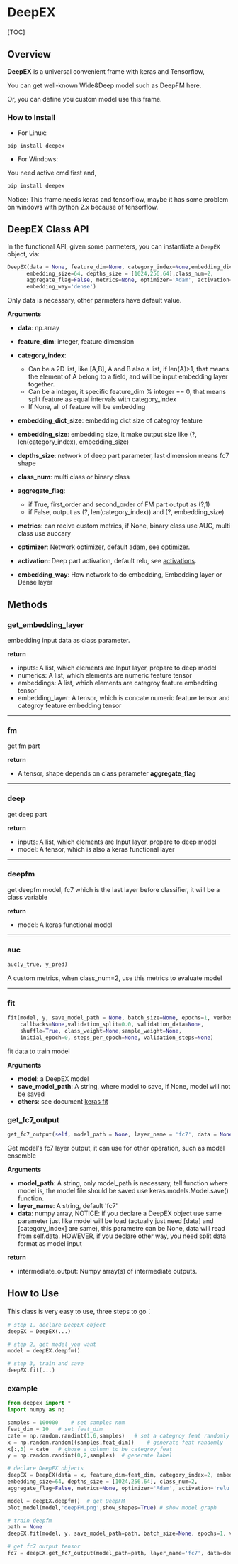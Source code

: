 # DeepEX

[TOC]

## Overview

**DeepEX**  is a universal convenient frame with keras and Tensorflow,

You can get well-known Wide&Deep model such as DeepFM here. 

Or, you can define you custom model use this frame.





### How to Install

* For Linux:

```shell
pip install deepex
```

* For Windows:

You need active cmd first and, 

```powershell
pip install deepex
```

Notice: This frame needs keras and tensorflow, maybe it has some problem on windows with python 2.x because of tensorflow.





## DeepEX Class API

In the functional API, given some parmeters, you can instantiate a `DeepEX` object, via:

```python
DeepEX(data = None, feature_dim=None, category_index=None,embedding_dict_size=1000,
      embedding_size=64, depths_size = [1024,256,64],class_num=2,
      aggregate_flag=False, metrics=None, optimizer='Adam', activation='relu',
      embedding_way='dense')
```

Only data is necessary, other parmeters have default value.

**Arguments**

* **data**: np.array

* **feature_dim**: integer, feature dimension

* **category_index**: 
  
  * Can be a 2D list, like [A,B], A and B also a list, if len(A)>1, that means the element of A belong to a field, and will be input embedding layer together.
  * Can be a integer, it specific feature_dim % integer == 0, that means split feature as equal intervals with category_index
  * If None, all of feature will be embedding
  
* **embedding_dict_size**: embedding dict size of categroy feature

* **embedding_size**: embedding size, it make output size like (?, len(category_index), embedding_size)

* **depths_size**: network of deep part parameter, last dimension means fc7 shape

* **class_num**: multi class or binary class

* **aggregate_flag**: 
  * if True, first_order and second_order of FM part output as (?,1)
  * if False, output as (?, len(category_index)) and (?, embedding_size)
  
* **metrics**: can recive custom metrics, if None, binary class use AUC, multi class use auccary

* **optimizer**: Network optimizer, default adam,  see [optimizer](https://keras.io/optimizers/).

* **activation**: Deep part activation, default relu, see [activations](https://keras.io/activations/).

* **embedding_way**: How network to do embedding, Embedding layer or Dense layer





## Methods

### **get_embedding_layer**

embedding input data as class parameter. 

**return**

* inputs: A list, which elements are Input layer,  prepare to deep model
* numerics: A list, which elements are numeric feature tensor
* embeddings:  A list, which elements are categroy feature embedding tensor
* embedding_layer: A tensor, which is concate numeric feature tensor and categroy feature embedding tensor

-----

### fm

get fm part

**return**

- A tensor, shape depends on class parameter **aggregate_flag**

-----

### deep

get deep part

**return**

* inputs: A list, which elements are Input layer,  prepare to deep model
* model: A tensor, which is also a keras functional layer

-----

### deepfm

get deepfm model, fc7 which is the last layer before classifier, it will be a class variable

**return**

* model: A keras functional model

-----

### auc

```python
auc(y_true, y_pred)
```

A custom metrics, when class_num=2, use this metrics to evaluate model

-----

### fit

```python
fit(model, y, save_model_path = None, batch_size=None, epochs=1, verbose=1,
    callbacks=None,validation_split=0.0, validation_data=None,
    shuffle=True, class_weight=None,sample_weight=None, 
    initial_epoch=0, steps_per_epoch=None, validation_steps=None)
```

fit data to train model

**Arguments**

* **model**: a DeepEX model
* **save_model_path**: A string, where model to save, if None, model will not be saved
* **others**: see document [keras fit](https://keras.io/models/model/#fit)



### get_fc7_output

```python
get_fc7_output(self, model_path = None, layer_name = 'fc7', data = None)
```

Get model's fc7 layer output, it can use for other operation, such as model ensemble

**Arguments**

- **model_path**: A string, only model_path is necessary,  tell function where model is, the model file should be saved use keras.models.Model.save() function.
- **layer_name**: A string, default 'fc7'
- **data**: numpy array, NOTICE: if you declare a DeepEX object use same parameter just like model will be load (actually just need [data] and [category_index] are same), this parametre can be None, data will read from self.data. HOWEVER, if you declare other way, you need split data format as model input

**return**

* intermediate_output: Numpy array(s) of intermediate outputs.



## How to Use

This class is very easy to use,  three steps to go：

```python
# step 1, declare DeepEX object
deepEX = DeepEX(...)

# step 2, get model you want
model = deepEX.deepfm()

# step 3, train and save
deepEX.fit(...)
```

### example

```python
from deepex import *
import numpy as np

samples = 100000    # set samples num
feat_dim = 10   # set feat_dim 
cate = np.random.randint(1,6,samples)   # set a categroy feat randomly
x = np.random.random((samples,feat_dim))    # generate feat randomly
x[:,3] = cate   # chose a column to be categroy feat
y = np.random.randint(0,2,samples)  # generate label

# declare DeepEX objects
deepEX = DeepEX(data = x, feature_dim=feat_dim, category_index=2, embedding_dict_size=1000, 
embedding_size=64, depths_size = [1024,256,64], class_num=2, 
aggregate_flag=False, metrics=None, optimizer='Adam', activation='relu', embedding_way='emb')

model = deepEX.deepfm()  # get DeepFM
plot_model(model,'deepFM.png',show_shapes=True) # show model graph

# train deepfm
path = None
deepEX.fit(model, y, save_model_path=path, batch_size=None, epochs=1, verbose=1, callbacks=None,validation_split=0.0, validation_data=None, shuffle=True, class_weight=None,sample_weight=None, initial_epoch=0, steps_per_epoch=None, validation_steps=None)

# get fc7 output tensor
fc7 = deepEX.get_fc7_output(model_path=path, layer_name='fc7', data=deepEX.data_split)
```

